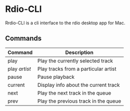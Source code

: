 # Rdio-CLI
Rrdio-CLI is a cli interface to the rdio desktop app for Mac.

## Commands
Command       | Description
------------- | -------------------------
play          | Play the currently selected track
play _artist_ | Play tracks from a particular artist
pause         | Pause playback
current       | Display info about the current track
next          | Play the next track in the queue
prev          | Play the previous track in the queue
